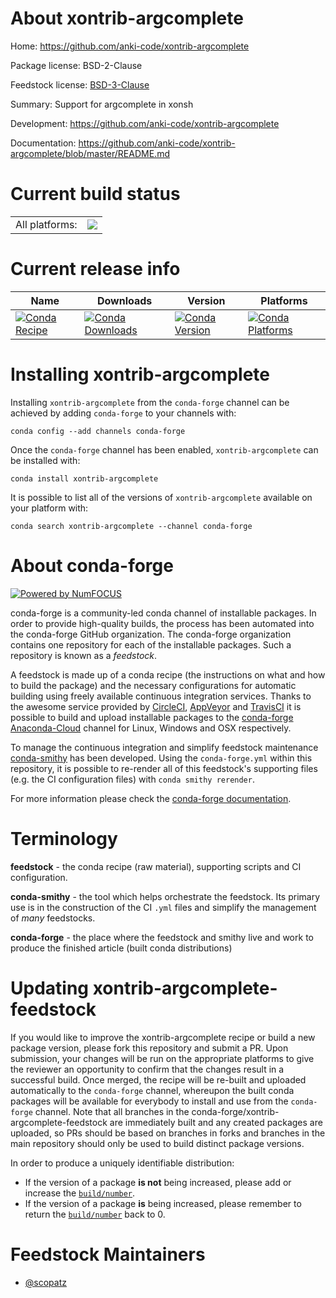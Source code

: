 About xontrib-argcomplete
=========================

Home: https://github.com/anki-code/xontrib-argcomplete

Package license: BSD-2-Clause

Feedstock license: [BSD-3-Clause](https://github.com/conda-forge/xontrib-argcomplete-feedstock/blob/master/LICENSE.txt)

Summary: Support for argcomplete in xonsh

Development: https://github.com/anki-code/xontrib-argcomplete

Documentation: https://github.com/anki-code/xontrib-argcomplete/blob/master/README.md

Current build status
====================


<table><tr><td>All platforms:</td>
    <td>
      <a href="https://dev.azure.com/conda-forge/feedstock-builds/_build/latest?definitionId=10692&branchName=master">
        <img src="https://dev.azure.com/conda-forge/feedstock-builds/_apis/build/status/xontrib-argcomplete-feedstock?branchName=master">
      </a>
    </td>
  </tr>
</table>

Current release info
====================

| Name | Downloads | Version | Platforms |
| --- | --- | --- | --- |
| [![Conda Recipe](https://img.shields.io/badge/recipe-xontrib--argcomplete-green.svg)](https://anaconda.org/conda-forge/xontrib-argcomplete) | [![Conda Downloads](https://img.shields.io/conda/dn/conda-forge/xontrib-argcomplete.svg)](https://anaconda.org/conda-forge/xontrib-argcomplete) | [![Conda Version](https://img.shields.io/conda/vn/conda-forge/xontrib-argcomplete.svg)](https://anaconda.org/conda-forge/xontrib-argcomplete) | [![Conda Platforms](https://img.shields.io/conda/pn/conda-forge/xontrib-argcomplete.svg)](https://anaconda.org/conda-forge/xontrib-argcomplete) |

Installing xontrib-argcomplete
==============================

Installing `xontrib-argcomplete` from the `conda-forge` channel can be achieved by adding `conda-forge` to your channels with:

```
conda config --add channels conda-forge
```

Once the `conda-forge` channel has been enabled, `xontrib-argcomplete` can be installed with:

```
conda install xontrib-argcomplete
```

It is possible to list all of the versions of `xontrib-argcomplete` available on your platform with:

```
conda search xontrib-argcomplete --channel conda-forge
```


About conda-forge
=================

[![Powered by NumFOCUS](https://img.shields.io/badge/powered%20by-NumFOCUS-orange.svg?style=flat&colorA=E1523D&colorB=007D8A)](http://numfocus.org)

conda-forge is a community-led conda channel of installable packages.
In order to provide high-quality builds, the process has been automated into the
conda-forge GitHub organization. The conda-forge organization contains one repository
for each of the installable packages. Such a repository is known as a *feedstock*.

A feedstock is made up of a conda recipe (the instructions on what and how to build
the package) and the necessary configurations for automatic building using freely
available continuous integration services. Thanks to the awesome service provided by
[CircleCI](https://circleci.com/), [AppVeyor](https://www.appveyor.com/)
and [TravisCI](https://travis-ci.com/) it is possible to build and upload installable
packages to the [conda-forge](https://anaconda.org/conda-forge)
[Anaconda-Cloud](https://anaconda.org/) channel for Linux, Windows and OSX respectively.

To manage the continuous integration and simplify feedstock maintenance
[conda-smithy](https://github.com/conda-forge/conda-smithy) has been developed.
Using the ``conda-forge.yml`` within this repository, it is possible to re-render all of
this feedstock's supporting files (e.g. the CI configuration files) with ``conda smithy rerender``.

For more information please check the [conda-forge documentation](https://conda-forge.org/docs/).

Terminology
===========

**feedstock** - the conda recipe (raw material), supporting scripts and CI configuration.

**conda-smithy** - the tool which helps orchestrate the feedstock.
                   Its primary use is in the construction of the CI ``.yml`` files
                   and simplify the management of *many* feedstocks.

**conda-forge** - the place where the feedstock and smithy live and work to
                  produce the finished article (built conda distributions)


Updating xontrib-argcomplete-feedstock
======================================

If you would like to improve the xontrib-argcomplete recipe or build a new
package version, please fork this repository and submit a PR. Upon submission,
your changes will be run on the appropriate platforms to give the reviewer an
opportunity to confirm that the changes result in a successful build. Once
merged, the recipe will be re-built and uploaded automatically to the
`conda-forge` channel, whereupon the built conda packages will be available for
everybody to install and use from the `conda-forge` channel.
Note that all branches in the conda-forge/xontrib-argcomplete-feedstock are
immediately built and any created packages are uploaded, so PRs should be based
on branches in forks and branches in the main repository should only be used to
build distinct package versions.

In order to produce a uniquely identifiable distribution:
 * If the version of a package **is not** being increased, please add or increase
   the [``build/number``](https://conda.io/docs/user-guide/tasks/build-packages/define-metadata.html#build-number-and-string).
 * If the version of a package **is** being increased, please remember to return
   the [``build/number``](https://conda.io/docs/user-guide/tasks/build-packages/define-metadata.html#build-number-and-string)
   back to 0.

Feedstock Maintainers
=====================

* [@scopatz](https://github.com/scopatz/)


